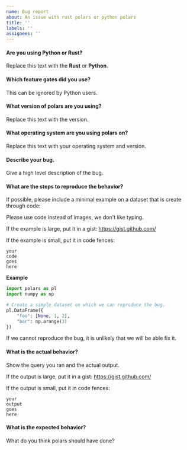 ```yaml
---
name: Bug report
about: An issue with rust polars or python polars
title: ''
labels: ''
assignees: ''
---
```


#### Are you using Python or Rust?

Replace this text with the **Rust** or **Python**.

#### Which feature gates did you use?

This can be ignored by Python users.

#### What version of polars are you using?

Replace this text with the version.

#### What operating system are you using polars on?

Replace this text with your operating system and version.

#### Describe your bug.

Give a high level description of the bug.

#### What are the steps to reproduce the behavior?

If possible, please include a minimal example on a dataset that is create through code:

Please use code instead of images, we don't like typing.

If the example is large, put it in a gist: https://gist.github.com/

If the example is small, put it in code fences:

```
your
code
goes
here
```

**Example**

```python
import polars as pl
import numpy as np

# Create a simple dataset on which we can reproduce the bug.
pl.DataFrame({
    "foo": [None, 1, 2],
    "bar": np.arange(3)
})
```

If we cannot reproduce the bug, it is unlikely that we will be able fix it.

#### What is the actual behavior?

Show the query you ran and the actual output. 

If the output is large, put it in a gist: https://gist.github.com/

If the output is small, put it in code fences:

```
your
output
goes
here
```

#### What is the expected behavior?

What do you think polars should have done?
